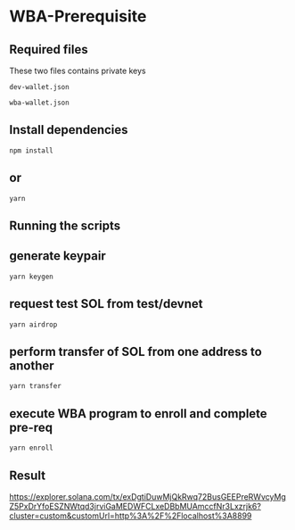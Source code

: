 # WBA-Prerequisite


## Required files
These two files contains private keys

```dev-wallet.json```

```wba-wallet.json```


## Install dependencies
```
npm install
```
## or
```
yarn
```
## Running the scripts
## generate keypair
```
yarn keygen
```
## request test SOL from test/devnet
```
yarn airdrop
```
## perform transfer of SOL from one address to another
```
yarn transfer
```
## execute WBA program to enroll and complete pre-req
```
yarn enroll
```
## Result
 https://explorer.solana.com/tx/exDgtiDuwMjQkRwq72BusGEEPreRWvcyMgZ5PxDrYfoESZNWtqd3jrviGaMEDWFCLxeDBbMUAmccfNr3Lxzrjk6?cluster=custom&customUrl=http%3A%2F%2Flocalhost%3A8899

